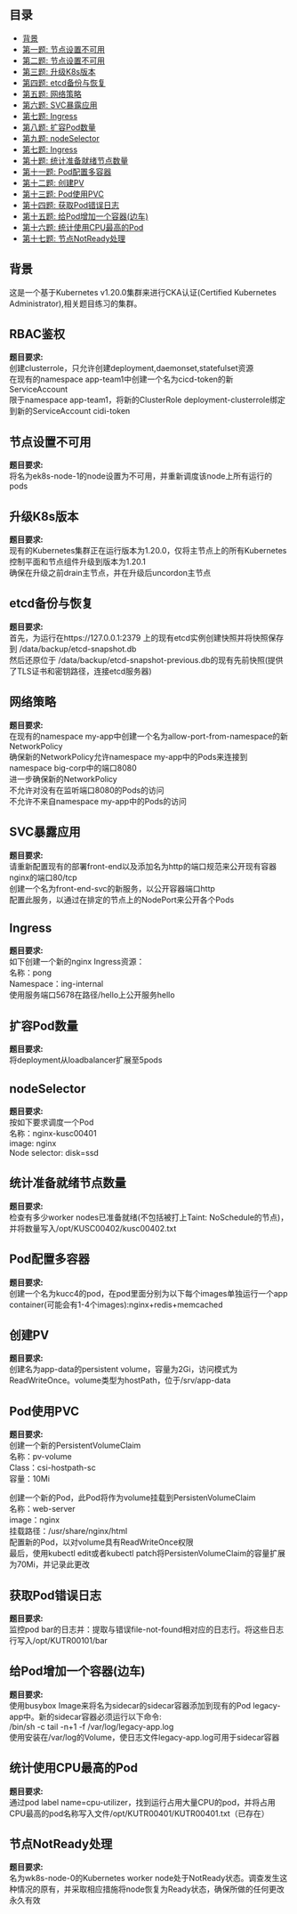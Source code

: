 ## 目录
- [背景](#背景)
- [第一题: 节点设置不可用](#RBAC鉴权)
- [第二题: 节点设置不可用](#节点设置不可用)
- [第三题: 升级K8s版本](#升级K8s版本)
- [第四题: etcd备份与恢复](#etcd备份与恢复)
- [第五题: 网络策略](#网络策略)
- [第六题: SVC暴露应用](#SVC暴露应用)
- [第七题: Ingress](#Ingress)
- [第八题: 扩容Pod数量](#扩容Pod数量)
- [第九题: nodeSelector](#nodeSelector)
- [第七题: Ingress](#Ingress)
- [第十题: 统计准备就绪节点数量](#统计准备就绪节点数量)
- [第十一题: Pod配置多容器](#Pod配置多容器)
- [第十二题: 创建PV](#创建PV)
- [第十三题: Pod使用PVC](#Pod使用PVC)
- [第十四题: 获取Pod错误日志](#获取Pod错误日志)
- [第十五题: 给Pod增加一个容器(边车)](#给Pod增加一个容器(边车))
- [第十六题: 统计使用CPU最高的Pod](#统计使用CPU最高的Pod)
- [第十七题: 节点NotReady处理](#节点NotReady处理)

## 背景
这是一个基于Kubernetes v1.20.0集群来进行CKA认证(Certified Kubernetes Administrator),相关题目练习的集群。

## RBAC鉴权
**题目要求:**  
创建clusterrole，只允许创建deployment,daemonset,statefulset资源  
在现有的namespace app-team1中创建一个名为cicd-token的新ServiceAccount  
限于namespace app-team1，将新的ClusterRole deployment-clusterrole绑定到新的ServiceAccount cidi-token  

## 节点设置不可用
**题目要求:**  
将名为ek8s-node-1的node设置为不可用，并重新调度该node上所有运行的pods  

## 升级K8s版本
**题目要求:**  
现有的Kubernetes集群正在运行版本为1.20.0，仅将主节点上的所有Kubernetes控制平面和节点组件升级到版本为1.20.1  
确保在升级之前drain主节点，并在升级后uncordon主节点  

## etcd备份与恢复
**题目要求:**  
首先，为运行在https://127.0.0.1:2379 上的现有etcd实例创建快照并将快照保存到 /data/backup/etcd-snapshot.db  
然后还原位于 /data/backup/etcd-snapshot-previous.db的现有先前快照(提供了TLS证书和密钥路径，连接etcd服务器)  

## 网络策略
**题目要求:**  
在现有的namespace my-app中创建一个名为allow-port-from-namespace的新NetworkPolicy  
确保新的NetworkPolicy允许namespace my-app中的Pods来连接到namespace big-corp中的端口8080  
进一步确保新的NetworkPolicy  
  不允许对没有在监听端口8080的Pods的访问  
  不允许不来自namespace my-app中的Pods的访问  

## SVC暴露应用
**题目要求:**  
请重新配置现有的部署front-end以及添加名为http的端口规范来公开现有容器nginx的端口80/tcp  
创建一个名为front-end-svc的新服务，以公开容器端口http  
配置此服务，以通过在排定的节点上的NodePort来公开各个Pods  

## Ingress
**题目要求:**  
如下创建一个新的nginx Ingress资源：  
名称：pong  
Namespace：ing-internal  
使用服务端口5678在路径/hello上公开服务hello  

## 扩容Pod数量
**题目要求:**  
将deployment从loadbalancer扩展至5pods  

## nodeSelector
**题目要求:**  
按如下要求调度一个Pod  
名称：nginx-kusc00401  
image: nginx  
Node selector: disk=ssd  

## 统计准备就绪节点数量
**题目要求:**  
检查有多少worker nodes已准备就绪(不包括被打上Taint: NoSchedule的节点)，并将数量写入/opt/KUSC00402/kusc00402.txt  

## Pod配置多容器
**题目要求:**  
创建一个名为kucc4的pod，在pod里面分别为以下每个images单独运行一个app container(可能会有1-4个images):nginx+redis+memcached  

## 创建PV
**题目要求:**  
创建名为app-data的persistent volume，容量为2Gi，访问模式为ReadWriteOnce。volume类型为hostPath，位于/srv/app-data  

## Pod使用PVC
**题目要求:**  
创建一个新的PersistentVolumeClaim  
名称：pv-volume  
Class：csi-hostpath-sc  
容量：10Mi  
  
创建一个新的Pod，此Pod将作为volume挂载到PersistenVolumeClaim  
名称：web-server  
image：nginx  
挂载路径：/usr/share/nginx/html  
配置新的Pod，以对volume具有ReadWriteOnce权限  
最后，使用kubectl edit或者kubectl patch将PersistenVolumeClaim的容量扩展为70Mi，并记录此更改  

## 获取Pod错误日志
**题目要求:**  
监控pod bar的日志并：提取与错误file-not-found相对应的日志行。将这些日志行写入/opt/KUTR00101/bar  

## 给Pod增加一个容器(边车)
**题目要求:**  
使用busybox Image来将名为sidecar的sidecar容器添加到现有的Pod legacy-app中。新的sidecar容器必须运行以下命令:  
/bin/sh -c tail -n+1 -f /var/log/legacy-app.log  
使用安装在/var/log的Volume，使日志文件legacy-app.log可用于sidecar容器  

## 统计使用CPU最高的Pod
**题目要求:**  
通过pod label name=cpu-utilizer，找到运行占用大量CPU的pod，并将占用CPU最高的pod名称写入文件/opt/KUTR00401/KUTR00401.txt（已存在）  

## 节点NotReady处理
**题目要求:**  
名为wk8s-node-0的Kubernetes worker node处于NotReady状态。调查发生这种情况的原有，并采取相应措施将node恢复为Ready状态，确保所做的任何更改永久有效  

